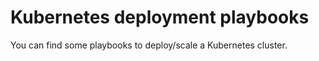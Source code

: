 # Kubernetes deployment playbooks

You can find some playbooks to deploy/scale a Kubernetes cluster.


